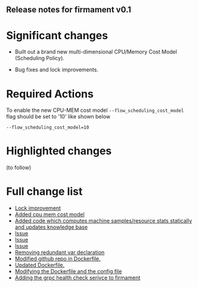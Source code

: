 ## Release notes for firmament v0.1

# Significant changes

* Built out a brand new multi-dimensional CPU/Memory Cost Model (Scheduling Policy). 

* Bug fixes and lock improvements.

# Required Actions

To enable the new CPU-MEM cost model ```--flow_scheduling_cost_model```
flag should be set to '10'
like shown below

```--flow_scheduling_cost_model=10```

# Highlighted changes

(to follow)

# Full change list

* [Lock improvement](https://github.com/Huawei-PaaS/firmament/commit/3195a494b5993c460ae80af6379fef79e75131c9)
* [Added cpu mem cost model](https://github.com/Huawei-PaaS/firmament/commit/d0aef3798e891f7210aa87bbf21fb3002381d6f4)
* [Added code which computes machine samples/resource stats statically and updates knowledge base](https://github.com/Huawei-PaaS/firmament/commit/dc96ff6f29b18b6297cf7262797fb23e061a1e6f)
* [Issue](https://github.com/Huawei-PaaS/firmament/commit/4e38db8ed4e4aa6dcc85dfa40b2e9fa3b07b401c)
* [Issue](https://github.com/Huawei-PaaS/firmament/commit/a50d38c9704e07bea3c5e1b7218f357f137148cb)
* [Issue](https://github.com/Huawei-PaaS/firmament/commit/2ca53f1ab513946ed39d99be1b0172121f8f54a8)
* [Removing redundant var declaration](https://github.com/Huawei-PaaS/firmament/commit/614d03bfa8dcfe942fd482315e641d311386afbf)
* [Modified github repo in Dockerfile.](https://github.com/Huawei-PaaS/firmament/commit/65937c4a769296520b2ea21a1bd38fdf7fb28172)
* [Updated Dockerfile.](https://github.com/Huawei-PaaS/firmament/commit/c21237c27f6f71000552a57ab14faee90ae5ce42)
* [Modifying the Dockerfile and the config file](https://github.com/Huawei-PaaS/firmament/commit/720ad22af28ed1b2ea84377ec9679bef413746e0)
* [Adding the grpc health check serivce to firmament](https://github.com/Huawei-PaaS/firmament/commit/a91d754bc38d047780e1f5332157361f6496f885)
